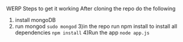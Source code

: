 WERP
Steps to get it working
After cloning the repo do the following
1) install mongoDB
2) run mongod ```sudo mongod```
3)in the repo run npm install to install all dependencies ```npm install```
4)Run the app  ```node app.js```
